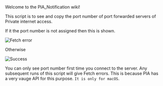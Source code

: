 Welcome to the PIA_Notification wiki!


This script is to see and copy the port number of port forwarded servers of Private internet access.

If it the port number is not assigned then this is shown.

![Fetch error](https://res.cloudinary.com/dhqfxgoeo/image/upload/v1546158157/b.png)


Otherwise 

![Success](https://res.cloudinary.com/dhqfxgoeo/image/upload/v1546158157/a.png)


You can only see port number first time you connect to the server. Any subsequent runs of this script will give Fetch errors.
This is because PIA has a very vauge API for this purpose. `It is only for macOS`.
